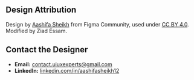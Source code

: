 ## Design Attribution

Design by [Aashifa Sheikh](https://www.linkedin.com/in/aashifasheikh12) from Figma Community, used under [CC BY 4.0](https://creativecommons.org/licenses/by/4.0/).  
Modified by Ziad Essam.

## Contact the Designer

- **Email:** [contact.uiuxexperts@gmail.com](mailto:contact.uiuxexperts@gmail.com)  
- **LinkedIn:** [linkedin.com/in/aashifasheikh12](https://www.linkedin.com/in/aashifasheikh12)
